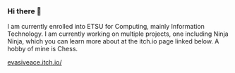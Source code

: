 ### Hi there 👋
I am currently enrolled into ETSU for Computing, mainly Information Technology. I am currently working on multiple projects, one including Ninja Ninja, which you can learn more about at the itch.io page linked below. A hobby of mine is Chess.

[evasiveace.itch.io/](https://evasiveace.itch.io/)
<!--
**EvasiveAce/EvasiveAce** is a ✨ _special_ ✨ repository because its `README.md` (this file) appears on your GitHub profile.

Here are some ideas to get you started:

- 🔭 I’m currently working on ...
- 🌱 I’m currently learning ...
- 👯 I’m looking to collaborate on ...
- 🤔 I’m looking for help with ...
- 💬 Ask me about ...
- 📫 How to reach me: ...
- 😄 Pronouns: ...
- ⚡ Fun fact: ...
-->
